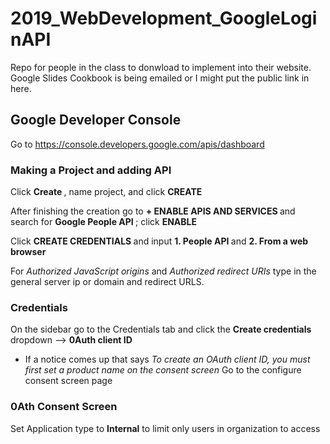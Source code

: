 # 2019_WebDevelopment_GoogleLoginAPI
Repo for people in the class to donwload to implement into their website. Google Slides Cookbook is being emailed or I might put the
public link in here. <br>


## Google Developer Console 
  Go to https://console.developers.google.com/apis/dashboard
  
 ### Making a Project and adding API
  
  Click <b> Create </b>, name project, and click <b> CREATE </b>
  
  After finishing the creation go to <b> + ENABLE APIS AND SERVICES </b> and search for <b> Google People API </b>; click <b> ENABLE </b>
  
  Click <b> CREATE CREDENTIALS </b> and input <b> 1. People API </b> and <b> 2. From a web browser </b> 
  
  For <i> Authorized JavaScript origins </i> and <i> Authorized redirect URIs </i> type in the general server ip or domain and redirect URLS.
  
  
 ### Credentials
 
 On the sidebar go to the Credentials tab and click the <b> Create credentials </b> dropdown --> <b> 0Auth client ID </b>
 
* If a notice comes up that says <i> To create an OAuth client ID, you must first set a product name on the consent screen  </i> Go to the  configure consent screen page


### 0Ath Consent Screen

Set Application type to <b>Internal</b> to limit only users in organization to access


  




 
  

